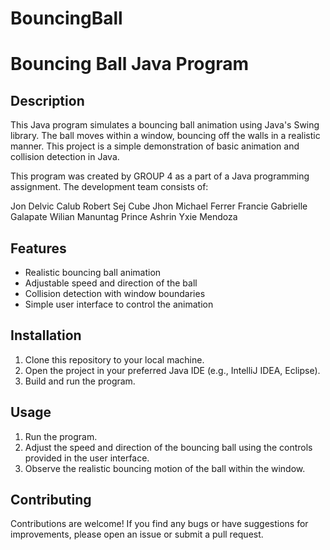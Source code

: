 # BouncingBall

# Bouncing Ball Java Program

## Description
This Java program simulates a bouncing ball animation using Java's Swing library. The ball moves within a window, bouncing off the walls in a realistic manner. This project is a simple demonstration of basic animation and collision detection in Java.

This program was created by GROUP 4 as a part of a Java programming assignment. The development team consists of:

Jon Delvic Calub
Robert Sej Cube
Jhon Michael Ferrer
Francie Gabrielle Galapate
Wilian Manuntag
Prince Ashrin Yxie Mendoza

## Features
- Realistic bouncing ball animation
- Adjustable speed and direction of the ball
- Collision detection with window boundaries
- Simple user interface to control the animation

## Installation
1. Clone this repository to your local machine.
2. Open the project in your preferred Java IDE (e.g., IntelliJ IDEA, Eclipse).
3. Build and run the program.

## Usage
1. Run the program.
2. Adjust the speed and direction of the bouncing ball using the controls provided in the user interface.
3. Observe the realistic bouncing motion of the ball within the window.

## Contributing
Contributions are welcome! If you find any bugs or have suggestions for improvements, please open an issue or submit a pull request.
